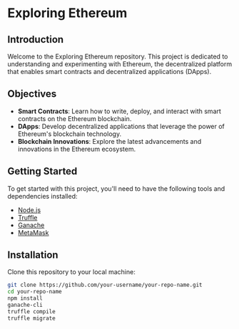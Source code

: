 # Exploring Ethereum

## Introduction
Welcome to the Exploring Ethereum repository. This project is dedicated to understanding and experimenting with Ethereum, the decentralized platform that enables smart contracts and decentralized applications (DApps).

## Objectives
- **Smart Contracts**: Learn how to write, deploy, and interact with smart contracts on the Ethereum blockchain.
- **DApps**: Develop decentralized applications that leverage the power of Ethereum's blockchain technology.
- **Blockchain Innovations**: Explore the latest advancements and innovations in the Ethereum ecosystem.

## Getting Started
To get started with this project, you'll need to have the following tools and dependencies installed:
- [Node.js](https://nodejs.org/)
- [Truffle](https://www.trufflesuite.com/truffle)
- [Ganache](https://www.trufflesuite.com/ganache)
- [MetaMask](https://metamask.io/)

## Installation
Clone this repository to your local machine:
```bash
git clone https://github.com/your-username/your-repo-name.git
cd your-repo-name
npm install
ganache-cli
truffle compile
truffle migrate

